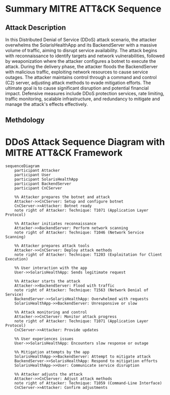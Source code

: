 Summary MITRE ATT&CK Sequence
=============================

Attack Description
------------------

In this Distributed Denial of Service (DDoS) attack scenario, the attacker overwhelms the SolarisHealthApp and its BackendServer with a massive volume of traffic, aiming to disrupt service availability. The attack begins with reconnaissance to identify targets and network vulnerabilities, followed by weaponization where the attacker configures a botnet to execute the attack. During the delivery phase, the attacker floods the BackendServer with malicious traffic, exploiting network resources to cause service outages. The attacker maintains control through a command and control (C2) server, adjusting attack methods to evade mitigation efforts. The ultimate goal is to cause significant disruption and potential financial impact. Defensive measures include DDoS protection services, rate limiting, traffic monitoring, scalable infrastructure, and redundancy to mitigate and manage the attack's effects effectively.

Methdology
------------------

# DDoS Attack Sequence Diagram with MITRE ATT&CK Framework

```mermaid
sequenceDiagram
    participant Attacker
    participant User
    participant SolarisHealthApp
    participant BackendServer
    participant CnCServer

    %% Attacker prepares the botnet and attack
    Attacker->>CnCServer: Setup and configure botnet
    CnCServer->>Attacker: Botnet ready
    note right of Attacker: Technique: T1071 (Application Layer Protocol)

    %% Attacker initiates reconnaissance
    Attacker->>BackendServer: Perform network scanning
    note right of Attacker: Technique: T1046 (Network Service Scanning)

    %% Attacker prepares attack tools
    Attacker->>CnCServer: Deploy attack methods
    note right of Attacker: Technique: T1203 (Exploitation for Client Execution)

    %% User interaction with the app
    User->>SolarisHealthApp: Sends legitimate request

    %% Attacker starts the attack
    Attacker->>BackendServer: Flood with traffic
    note right of Attacker: Technique: T1563 (Network Denial of Service)
    BackendServer->>SolarisHealthApp: Overwhelmed with requests
    SolarisHealthApp->>BackendServer: Unresponsive or slow

    %% Attack monitoring and control
    Attacker->>CnCServer: Monitor attack progress
    note right of Attacker: Technique: T1071 (Application Layer Protocol)
    CnCServer->>Attacker: Provide updates

    %% User experiences issues
    User->>SolarisHealthApp: Encounters slow response or outage

    %% Mitigation attempts by the app
    SolarisHealthApp->>BackendServer: Attempt to mitigate attack
    BackendServer->>SolarisHealthApp: Respond to mitigation efforts
    SolarisHealthApp->>User: Communicate service disruption

    %% Attacker adjusts the attack
    Attacker->>CnCServer: Adjust attack methods
    note right of Attacker: Technique: T1059 (Command-Line Interface)
    CnCServer->>Attacker: Confirm adjustments
